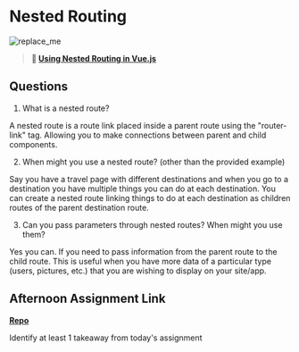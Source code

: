 # Nested Routing

![replace_me](https://codeworks.blob.core.windows.net/public/assets/img/illustrations/placeholder.svg)

> **📖 [Using Nested Routing in Vue.js](https://codeworksacademy.com/fs-student-guide/resources/wk6/04-Child-Routes)**

## Questions

1. What is a nested route?

A nested route is a route link placed inside a parent route using the "router-link" tag. Allowing you to make connections between parent and child components.

2. When might you use a nested route? (other than the provided example)

Say you have a travel page with different destinations and when you go to a destination you have multiple things you can do at each destination. You can create a nested route linking things to do at each destination as children routes of the parent destination route.

3. Can you pass parameters through nested routes? When might you use them?

Yes you can. If you need to pass information from the parent route to the child route. This is useful when you have more data of a particular type (users, pictures, etc.) that you are wishing to display on your site/app.

## Afternoon Assignment Link

**[Repo](https://github.com/TimothyMcCormick/<ASSIGNMENT_REPO>)**

Identify at least 1 takeaway from today's assignment
